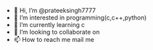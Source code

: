 - 👋 Hi, I’m @prateeksingh7777
- 👀 I’m interested in programming(c,c++,python)
- 🌱 I’m currently learning c
- 💞️ I’m looking to collaborate on 
- 📫 How to reach me mail me

<!---
prateeksingh7777/prateeksingh7777 is a ✨ special ✨ repository because its `README.md` (this file) appears on your GitHub profile.
You can click the Preview link to take a look at your changes.
--->

